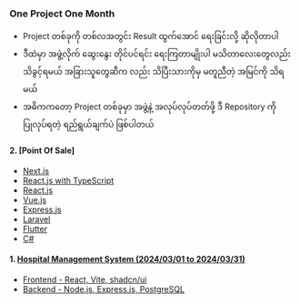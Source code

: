 ### One Project One Month

- Project တစ်ခုကို တစ်လအတွင်း Result ထွက်အောင် ရေးခြင်းလို့ ဆိုလိုတာပါ
- ဒီထဲမှာ အဖွဲ့လိုက် ဆွေးနွေး တိုင်ပင်ရင်း ရေးကြတာမျိုးပါ မသိတာလေးတွေလည်း သိခွင့်ရမယ် အခြားသူတွေဆီက လည်း သိပြီးသားကိုမှ မတူညီတဲ့ အမြင်ကို သိရမယ်
- အဓိကကတော့ Project တစ်ခုမှာ အဖွဲ့နဲ့ အလုပ်လုပ်တတ်ဖို့ ဒီ Repository ကို ပြုလုပ်ရတဲ့ ရည်ရွယ်ချက်ပဲ ဖြစ်ပါတယ်

#### 2. [Point Of Sale]
- [Next.js](https://github.com/sannlynnhtun-coding/pos_frontend_next)
- [React.js with TypeScript](https://github.com/sannlynnhtun-coding/pos_frontend_react_ts)
- [React.js](https://github.com/sannlynnhtun-coding/pos_frontend_react)
- [Vue.js](https://github.com/sannlynnhtun-coding/pos_frontend_vue)
- [Express.js](https://github.com/sannlynnhtun-coding/pos_backend_express)
- [Laravel](https://github.com/sannlynnhtun-coding/pos_backend_laravel)
- [Flutter](https://github.com/sannlynnhtun-coding/pos_frontend_flutter)
- [C#](https://github.com/sannlynnhtun-coding/pos_backend_csharp)

#### 1. [Hospital Management System (2024/03/01 to 2024/03/31)](https://github.com/sannlynnhtun-coding/Hospital-Management-System)
- [Frontend - React, Vite, shadcn/ui](https://github.com/sannlynnhtun-coding/hospital_management_system_frontend)
- [Backend - Node.js, Express.js, PostgreSQL](https://github.com/sannlynnhtun-coding/hospital_management_system_backend)
